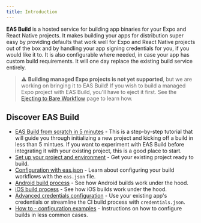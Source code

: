 ```yaml
---
title: Introduction
---
```


**EAS Build** is a hosted service for building app binaries for your Expo and React Native projects. It makes building your apps for distribution super easy by providing defaults that work well for Expo and React Native projects out of the box and by handling your app signing credentials for you, if you would like it to. It is also configurable where needed, in case your app has custom build requirements. It will one day replace the existing build service entirely.

> ⚠️ **Building managed Expo projects is not yet supported**, but we are working on bringing it to EAS Build! If you wish to build a managed Expo project with EAS Build, you'll have to eject it first. See the [Ejecting to Bare Workflow](../../workflow/customizing/) page to learn how.

## Discover EAS Build

- [EAS Build from scratch in 5 minutes](../eas-build-in-5-minutes/) - This is a step-by-step tutorial that will guide you through initializing a new project and kicking off a build in less than 5 mintues. If you want to experiment with EAS Build before integrating it with your existing project, this is a good place to start.
- [Set up your project and environment](../setup/) - Get your existing project ready to build.
- [Configuration with eas.json](../eas-json/) - Learn about configuring your build workflows with the `eas.json` file.
- [Android build process](../android-builds/) - See how Android builds work under the hood.
- [iOS build process](../ios-builds/) - See how iOS builds work under the hood.
- [Advanced credentials configuration](../advanced-credentials-configuration/) - Use your existing app's credentials or streamline the CI build process with `credentials.json`.
- [How to - configuration examples](../how-tos/) - Instructions on how to configure builds in less common cases.
